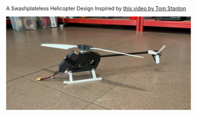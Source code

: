 A Swashplateless Helicopter Design Inspired by [this video by Tom Stanton](https://youtu.be/d80oXSCcHTk?si=MYQpmtHN8eGi8ZL7) 


![swashplateless helicopter](https://github.com/jonahdeclerck/Swashplateless-Helicopter/blob/main/img/swashplateless.jpg)
